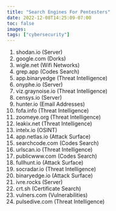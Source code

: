 ```yaml
---
title: "Search Engines For Pentesters"
date: 2022-12-08T14:25:09-07:00
toc: false
images:
tags: ["cybersecurity"]
---
```

1. shodan.io (Server)
2. google.com (Dorks)
3. wigle.net (Wifi Networks)
4. grep.app (Codes Search)
5. app.binaryedge (Threat Intelligence)
6. onyphe.io (Server)
7. viz.graynoise.io (Threat Intelligence)
8. censys.io (Server)
9. hunter.io (Email Addresses)
10. fofa.info (Threat Intelligence)
11. zoomeye.org (Threat Intelligence)
12. leakix.net (Threat Intelligence)
13. intelx.io (OSINT)
14. app.netlas.io (Attack Surface)
15. searchcode.com (Codes Search)
16. urlscan.io (Threat Intelligence)
17. publicwww.com (Codes Search)
18. fullhunt.io (Attack Surface)
19. socradar.io (Threat Intelligence)
20. binaryedge.io (Attack Surface)
21. ivre.rocks (Server)
22. crt.sh (Certificate Search)
23. vulners.com (Vulnerabilities)
24. pulsedive.com (Threat Intelligence)


